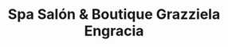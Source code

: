 ---
title: "Spa Salón & Boutique Grazziela Engracia"
url: /santo-domingo/spa-salon-y-boutique-grazziela-engracia/
shop: cosméticos
---